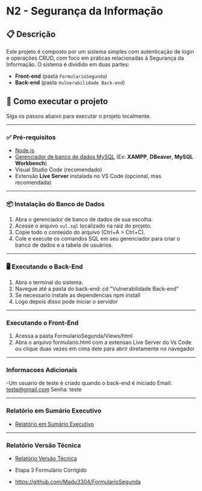 # N2 - Segurança da Informação

## 📋 Descrição

Este projeto é composto por um sistema simples com autenticação de login e operações CRUD, com foco em práticas relacionadas à Segurança da Informação. O sistema é dividido em duas partes:

- **Front-end** (pasta `FormularioSegunda`)
- **Back-end** (pasta `Vulnerabilidade Back-end`)

## 🚀 Como executar o projeto

Siga os passos abaixo para executar o projeto localmente.

---

### ✅ Pré-requisitos

- [Node.js](https://nodejs.org/)
- [Gerenciador de banco de dados MySQL](https://www.apachefriends.org/index.html) (Ex: **XAMPP**, **DBeaver**, **MySQL Workbench**)
- Visual Studio Code (recomendado)
- Extensão **Live Server** instalada no VS Code (opcional, mas recomendada)

---

### 📦 Instalação do Banco de Dados

1. Abra o gerenciador de banco de dados de sua escolha.
2. Acesse o arquivo `vul.sql` localizado na raiz do projeto.
3. Copie todo o conteúdo do arquivo (Ctrl+A > Ctrl+C).
4. Cole e execute os comandos SQL em seu gerenciador para criar o banco de dados e a tabela de usuários.

---

### 🖥️ Executando o Back-End

1. Abra o terminal do sistema.
2. Navegue até a pasta do back-end:
   cd "Vulnerabilidade Back-end"
3. Se necessario instale as dependencias npm install
4. Logo depois disso pode iniciar o servidor

---
### Executando o Front-End
1. Acessa a pasta FormularioSegunda/Views/html
2. Abra o arquivo formulario.html com a extensao Live Server do Vs Code ou clique duas vezes em cima dele para abrir diretamente no navegador

---

### Informacoes Adicionais 
-Um usuario de teste é criado quando o back-end é iniciado
    Email: teste@gmail.com
    Senha: teste

---
### Relatório em Sumário Executivo
- [Relatório em Sumário Executivo](https://catolicasc-my.sharepoint.com/:w:/g/personal/luiz_marcon_catolicasc_edu_br/EdejdAcY0t1Mtz9xUO80kj8BC-0lKoNwcrJqolymiI3FVw?e=Kf6Jby)

---

### Relatório Versão Técnica
- [Relatório Versão Técnica](https://catolicasc-my.sharepoint.com/:w:/g/personal/luiz_marcon_catolicasc_edu_br/EcVRXtjXPdlDtOt5gEu-VPoBT3DazZwwk6DiVW0lDV2iCA?rtime=GdgDCymM3Ug)

- Etapa 3 Formulário Corrigido
- https://github.com/Madu3304/FormularioSegunda
